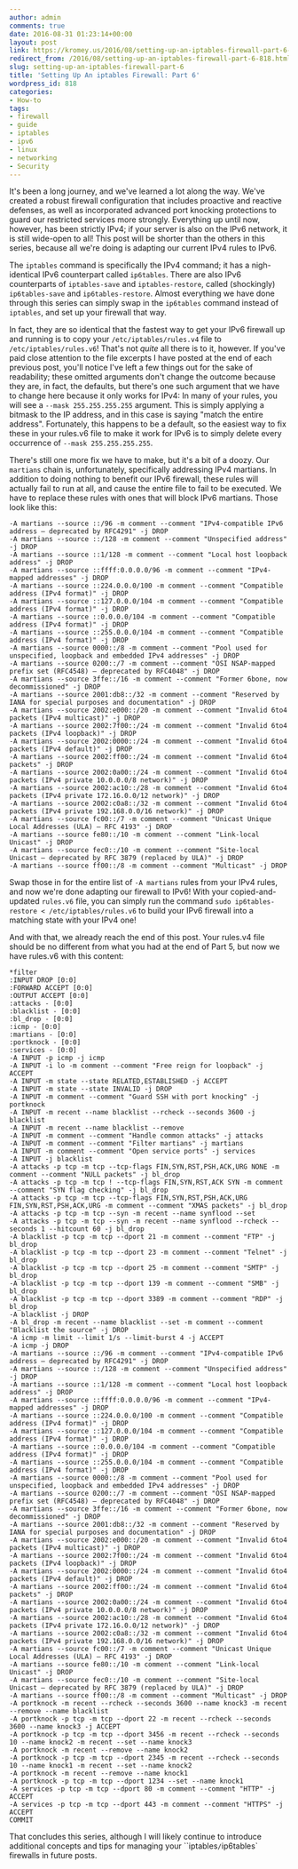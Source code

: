 ```yaml
---
author: admin
comments: true
date: 2016-08-31 01:23:14+00:00
layout: post
link: https://kromey.us/2016/08/setting-up-an-iptables-firewall-part-6-818.html
redirect_from: /2016/08/setting-up-an-iptables-firewall-part-6-818.html
slug: setting-up-an-iptables-firewall-part-6
title: 'Setting Up An iptables Firewall: Part 6'
wordpress_id: 818
categories:
- How-to
tags:
- firewall
- guide
- iptables
- ipv6
- linux
- networking
- Security
---
```


It's been a long journey, and we've learned a lot along the way. We've created a robust firewall configuration that includes proactive and reactive defenses, as well as incorporated advanced port knocking protections to guard our restricted services more strongly. Everything up until now, however, has been strictly IPv4; if your server is also on the IPv6 network, it is still wide-open to all! This post will be shorter than the others in this series, because all we're doing is adapting our current IPv4 rules to IPv6.

The `iptables` command is specifically the IPv4 command; it has a nigh-identical IPv6 counterpart called `ip6tables`. There are also IPv6 counterparts of `iptables-save` and `iptables-restore`, called (shockingly) `ip6tables-save` and `ip6tables-restore`. Almost everything we have done through this series can simply swap in the `ip6tables` command instead of `iptables`, and set up your firewall that way.

In fact, they are so identical that the fastest way to get your IPv6 firewall up and running is to copy your `/etc/iptables/rules.v4` file to `/etc/iptables/rules.v6`! That's not _quite_ all there is to it, however. If you've paid close attention to the file excerpts I have posted at the end of each previous post, you'll notice I've left a few things out for the sake of readability; these omitted arguments don't change the outcome because they are, in fact, the defaults, but there's one such argument that we have to change here because it only works for IPv4: In many of your rules, you will see a `--mask 255.255.255.255` argument. This is simply applying a bitmask to the IP address, and in this case is saying "match the entire address". Fortunately, this happens to be a default, so the easiest way to fix these in your rules.v6 file to make it work for IPv6 is to simply delete every occurrence of `--mask 255.255.255.255`.

There's still one more fix we have to make, but it's a bit of a doozy. Our `martians` chain is, unfortunately, specifically addressing IPv4 martians. In addition to doing nothing to benefit our IPv6 firewall, these rules will actually fail to run at all, and cause the entire file to fail to be executed. We have to replace these rules with ones that will block IPv6 martians. Those look like this:


    
    
    -A martians --source ::/96 -m comment --comment "IPv4-compatible IPv6 address – deprecated by RFC4291" -j DROP
    -A martians --source ::/128 -m comment --comment "Unspecified address" -j DROP
    -A martians --source ::1/128 -m comment --comment "Local host loopback address" -j DROP
    -A martians --source ::ffff:0.0.0.0/96 -m comment --comment "IPv4-mapped addresses" -j DROP
    -A martians --source ::224.0.0.0/100 -m comment --comment "Compatible address (IPv4 format)" -j DROP
    -A martians --source ::127.0.0.0/104 -m comment --comment "Compatible address (IPv4 format)" -j DROP
    -A martians --source ::0.0.0.0/104 -m comment --comment "Compatible address (IPv4 format)" -j DROP
    -A martians --source ::255.0.0.0/104 -m comment --comment "Compatible address (IPv4 format)" -j DROP
    -A martians --source 0000::/8 -m comment --comment "Pool used for unspecified, loopback and embedded IPv4 addresses" -j DROP
    -A martians --source 0200::/7 -m comment --comment "OSI NSAP-mapped prefix set (RFC4548) – deprecated by RFC4048" -j DROP
    -A martians --source 3ffe::/16 -m comment --comment "Former 6bone, now decommissioned" -j DROP
    -A martians --source 2001:db8::/32 -m comment --comment "Reserved by IANA for special purposes and documentation" -j DROP
    -A martians --source 2002:e000::/20 -m comment --comment "Invalid 6to4 packets (IPv4 multicast)" -j DROP
    -A martians --source 2002:7f00::/24 -m comment --comment "Invalid 6to4 packets (IPv4 loopback)" -j DROP
    -A martians --source 2002:0000::/24 -m comment --comment "Invalid 6to4 packets (IPv4 default)" -j DROP
    -A martians --source 2002:ff00::/24 -m comment --comment "Invalid 6to4 packets" -j DROP
    -A martians --source 2002:0a00::/24 -m comment --comment "Invalid 6to4 packets (IPv4 private 10.0.0.0/8 network)" -j DROP
    -A martians --source 2002:ac10::/28 -m comment --comment "Invalid 6to4 packets (IPv4 private 172.16.0.0/12 network)" -j DROP
    -A martians --source 2002:c0a8::/32 -m comment --comment "Invalid 6to4 packets (IPv4 private 192.168.0.0/16 network)" -j DROP
    -A martians --source fc00::/7 -m comment --comment "Unicast Unique Local Addresses (ULA) – RFC 4193" -j DROP
    -A martians --source fe80::/10 -m comment --comment "Link-local Unicast" -j DROP
    -A martians --source fec0::/10 -m comment --comment "Site-local Unicast – deprecated by RFC 3879 (replaced by ULA)" -j DROP
    -A martians --source ff00::/8 -m comment --comment "Multicast" -j DROP
    



Swap those in for the entire list of `-A martians` rules from your IPv4 rules, and now we're done adapting our firewall to IPv6! With your copied-and-updated `rules.v6` file, you can simply run the command `sudo ip6tables-restore < /etc/iptables/rules.v6` to build your IPv6 firewall into a matching state with your IPv4 one!

And with that, we already reach the end of this post. Your rules.v4 file should be no different from what you had at the end of Part 5, but now we have rules.v6 with this content:


    
    
    *filter
    :INPUT DROP [0:0]
    :FORWARD ACCEPT [0:0]
    :OUTPUT ACCEPT [0:0]
    :attacks - [0:0]
    :blacklist - [0:0]
    :bl_drop - [0:0]
    :icmp - [0:0]
    :martians - [0:0]
    :portknock - [0:0]
    :services - [0:0]
    -A INPUT -p icmp -j icmp
    -A INPUT -i lo -m comment --comment "Free reign for loopback" -j ACCEPT
    -A INPUT -m state --state RELATED,ESTABLISHED -j ACCEPT
    -A INPUT -m state --state INVALID -j DROP
    -A INPUT -m comment --comment "Guard SSH with port knocking" -j portknock
    -A INPUT -m recent --name blacklist --rcheck --seconds 3600 -j blacklist
    -A INPUT -m recent --name blacklist --remove
    -A INPUT -m comment --comment "Handle common attacks" -j attacks
    -A INPUT -m comment --comment "Filter martians" -j martians
    -A INPUT -m comment --comment "Open service ports" -j services
    -A INPUT -j blacklist
    -A attacks -p tcp -m tcp --tcp-flags FIN,SYN,RST,PSH,ACK,URG NONE -m comment --comment "NULL packets" -j bl_drop
    -A attacks -p tcp -m tcp ! --tcp-flags FIN,SYN,RST,ACK SYN -m comment --comment "SYN flag checking" -j bl_drop
    -A attacks -p tcp -m tcp --tcp-flags FIN,SYN,RST,PSH,ACK,URG FIN,SYN,RST,PSH,ACK,URG -m comment --comment "XMAS packets" -j bl_drop
    -A attacks -p tcp -m tcp --syn -m recent --name synflood --set
    -A attacks -p tcp -m tcp --syn -m recent --name synflood --rcheck --seconds 1 --hitcount 60 -j bl_drop
    -A blacklist -p tcp -m tcp --dport 21 -m comment --comment "FTP" -j bl_drop
    -A blacklist -p tcp -m tcp --dport 23 -m comment --comment "Telnet" -j bl_drop
    -A blacklist -p tcp -m tcp --dport 25 -m comment --comment "SMTP" -j bl_drop
    -A blacklist -p tcp -m tcp --dport 139 -m comment --comment "SMB" -j bl_drop
    -A blacklist -p tcp -m tcp --dport 3389 -m comment --comment "RDP" -j bl_drop
    -A blacklist -j DROP
    -A bl_drop -m recent --name blacklist --set -m comment --comment "Blacklist the source" -j DROP
    -A icmp -m limit --limit 1/s --limit-burst 4 -j ACCEPT
    -A icmp -j DROP
    -A martians --source ::/96 -m comment --comment "IPv4-compatible IPv6 address – deprecated by RFC4291" -j DROP
    -A martians --source ::/128 -m comment --comment "Unspecified address" -j DROP
    -A martians --source ::1/128 -m comment --comment "Local host loopback address" -j DROP
    -A martians --source ::ffff:0.0.0.0/96 -m comment --comment "IPv4-mapped addresses" -j DROP
    -A martians --source ::224.0.0.0/100 -m comment --comment "Compatible address (IPv4 format)" -j DROP
    -A martians --source ::127.0.0.0/104 -m comment --comment "Compatible address (IPv4 format)" -j DROP
    -A martians --source ::0.0.0.0/104 -m comment --comment "Compatible address (IPv4 format)" -j DROP
    -A martians --source ::255.0.0.0/104 -m comment --comment "Compatible address (IPv4 format)" -j DROP
    -A martians --source 0000::/8 -m comment --comment "Pool used for unspecified, loopback and embedded IPv4 addresses" -j DROP
    -A martians --source 0200::/7 -m comment --comment "OSI NSAP-mapped prefix set (RFC4548) – deprecated by RFC4048" -j DROP
    -A martians --source 3ffe::/16 -m comment --comment "Former 6bone, now decommissioned" -j DROP
    -A martians --source 2001:db8::/32 -m comment --comment "Reserved by IANA for special purposes and documentation" -j DROP
    -A martians --source 2002:e000::/20 -m comment --comment "Invalid 6to4 packets (IPv4 multicast)" -j DROP
    -A martians --source 2002:7f00::/24 -m comment --comment "Invalid 6to4 packets (IPv4 loopback)" -j DROP
    -A martians --source 2002:0000::/24 -m comment --comment "Invalid 6to4 packets (IPv4 default)" -j DROP
    -A martians --source 2002:ff00::/24 -m comment --comment "Invalid 6to4 packets" -j DROP
    -A martians --source 2002:0a00::/24 -m comment --comment "Invalid 6to4 packets (IPv4 private 10.0.0.0/8 network)" -j DROP
    -A martians --source 2002:ac10::/28 -m comment --comment "Invalid 6to4 packets (IPv4 private 172.16.0.0/12 network)" -j DROP
    -A martians --source 2002:c0a8::/32 -m comment --comment "Invalid 6to4 packets (IPv4 private 192.168.0.0/16 network)" -j DROP
    -A martians --source fc00::/7 -m comment --comment "Unicast Unique Local Addresses (ULA) – RFC 4193" -j DROP
    -A martians --source fe80::/10 -m comment --comment "Link-local Unicast" -j DROP
    -A martians --source fec0::/10 -m comment --comment "Site-local Unicast – deprecated by RFC 3879 (replaced by ULA)" -j DROP
    -A martians --source ff00::/8 -m comment --comment "Multicast" -j DROP
    -A portknock -m recent --rcheck --seconds 3600 --name knock3 -m recent --remove --name blacklist
    -A portknock -p tcp -m tcp --dport 22 -m recent --rcheck --seconds 3600 --name knock3 -j ACCEPT
    -A portknock -p tcp -m tcp --dport 3456 -m recent --rcheck --seconds 10 --name knock2 -m recent --set --name knock3
    -A portknock -m recent --remove --name knock2
    -A portknock -p tcp -m tcp --dport 2345 -m recent --rcheck --seconds 10 --name knock1 -m recent --set --name knock2
    -A portknock -m recent --remove --name knock1
    -A portknock -p tcp -m tcp --dport 1234 --set --name knock1
    -A services -p tcp -m tcp --dport 80 -m comment --comment "HTTP" -j ACCEPT
    -A services -p tcp -m tcp --dport 443 -m comment --comment "HTTPS" -j ACCEPT
    COMMIT
    



That concludes this series, although I will likely continue to introduce additional concepts and tips for managing your ``iptables`/`ip6tables` firewalls in future posts.
